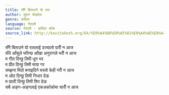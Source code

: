 ```yaml
---
title: सँगै बिताउने यो रात
author: सुमन पोखरेल
genre: कविता
language: नेपाली
source: नेपाली - कविता कोश
source_link: http://kavitakosh.org/kk/%E0%A4%B8%E0%A5%81%E0%A4%AE%E0%A4%A8_%E0%A4%AA%E0%A5%8B%E0%A4%96%E0%A4%B0%E0%A5%87%E0%A4%B2
---
```


सँगै बिताउने यो रातलाई उज्यालो पारौँ न आज  
सँधै आँसुले भरिन्छ आँखा अनुरागले भरौँ न आज  
म गीत दिन्छु तिमी धून भर  
म प्रीत दिन्छु तिमी माया गर  
सम्झना मिठो बनाइदिने यस्तो केही गरौँ न आज  
म ओठ दिन्छु तिमी निधार देऊ  
म छाती दिन्छु तिमी शिर देऊ  
सबै अङ्ग-अङ्गलाई एकअर्काकोमा सारौँ न आज
